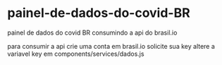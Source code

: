 # painel-de-dados-do-covid-BR
painel de dados do covid BR consumindo a api do brasil.io

para consumir a api crie uma conta em brasil.io
solicite sua key
altere a variavel key em components/services/dados.js
